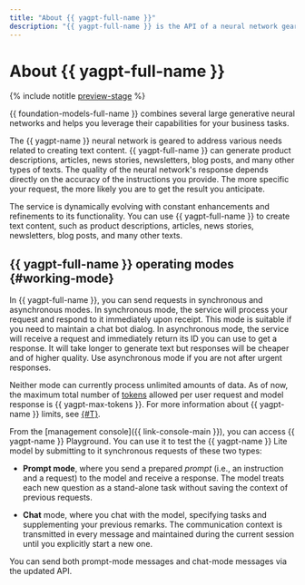 ```yaml
---
title: "About {{ yagpt-full-name }}"
description: "{{ yagpt-full-name }} is the API of a neural network geared to address various needs related to creating text content. {{ yagpt-name }} can generate product descriptions, articles, news stories, newsletters, blog posts, and many other types of texts. The quality of the neural network's response depends directly on the accuracy of the instructions you provide. The more specific your request, the more likely you are to get the result you anticipate."
---
```


# About {{ yagpt-full-name }}

{% include notitle [preview-stage](../../_includes/yandexgpt/preview.md) %}

{{ foundation-models-full-name }} combines several large generative neural networks and helps you leverage their capabilities for your business tasks.

The {{ yagpt-name }} neural network is geared to address various needs related to creating text content. {{ yagpt-full-name }} can generate product descriptions, articles, news stories, newsletters, blog posts, and many other types of texts. The quality of the neural network's response depends directly on the accuracy of the instructions you provide. The more specific your request, the more likely you are to get the result you anticipate.

The service is dynamically evolving with constant enhancements and refinements to its functionality. You can use {{ yagpt-full-name }} to create text content, such as product descriptions, articles, news stories, newsletters, blog posts, and many other texts. 

## {{ yagpt-full-name }} operating modes {#working-mode}

In {{ yagpt-full-name }}, you can send requests in synchronous and asynchronous modes. In synchronous mode, the service will process your request and respond to it immediately upon receipt. This mode is suitable if you need to maintain a chat bot dialog. In asynchronous mode, the service will receive a request and immediately return its ID you can use to get a response. It will take longer to generate text but responses will be cheaper and of higher quality. Use asynchronous mode if you are not after urgent responses.

Neither mode can currently process unlimited amounts of data. As of now, the maximum total number of [tokens](tokens.md) allowed per user request and model response is {{ yagpt-max-tokens }}. For more information about {{ yagpt-name }} limits, see [{#T}](limits.md).

From the [management console]({{ link-console-main }}), you can access {{ yagpt-name }} Playground. You can use it to test the {{ yagpt-name }} Lite model by submitting to it synchronous requests of these two types:

* **Prompt mode**, where you send a prepared _prompt_ (i.e., an instruction and a request) to the model and receive a response. The model treats each new question as a stand-alone task without saving the context of previous requests.

* **Chat** mode, where you chat with the model, specifying tasks and supplementing your previous remarks. The communication context is transmitted in every message and maintained during the current session until you explicitly start a new one.

You can send both prompt-mode messages and chat-mode messages via the updated API.
